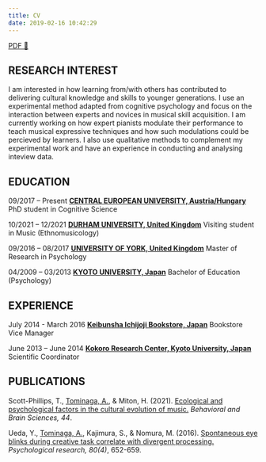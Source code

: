 ```yaml
---
title: CV
date: 2019-02-16 10:42:29
---
```


[PDF 🐒](https://github.com/atsukotominaga/cv/blob/main/CV.pdf)

## RESEARCH INTEREST
I am interested in how learning from/with others has contributed to delivering cultural knowledge and skills to younger generations. I use an experimental method adapted from cognitive psychology and focus on the interaction between experts and novices in musical skill acquisition. I am currently working on how expert pianists modulate their performance to teach musical expressive techniques and how such modulations could be percieved by learners. I also use qualitative methods to complement my experimental work and have an experience in conducting and analysing inteview data.

## EDUCATION
09/2017 – Present
[**CENTRAL EUROPEAN UNIVERSITY, Austria/Hungary**](https://www.ceu.edu/)
PhD student in Cognitive Science

10/2021 – 12/2021
[**DURHAM UNIVERSITY, United Kingdom**](https://www.durham.ac.uk/homepage/)
Visiting student in Music (Ethnomusicology)

09/2016 – 08/2017
[**UNIVERSITY OF YORK, United Kingdom**](https://www.york.ac.uk/)
Master of Research in Psychology

04/2009 – 03/2013
[**KYOTO UNIVERSITY, Japan**](https://www.kyoto-u.ac.jp/en/)
Bachelor of Education (Psychology)

## EXPERIENCE
July 2014 - March 2016
[**Keibunsha Ichijoji Bookstore, Japan**](https://www.keibunsha-books.com/)
Bookstore Vice Manager

June 2013 – June 2014
[**Kokoro Research Center, Kyoto University, Japan**](http://kokoro.kyoto-u.ac.jp/en2/)
Scientific Coordinator

## PUBLICATIONS
Scott-Phillips, T., <u>Tominaga, A.</u>, & Miton, H. (2021). [Ecological and psychological factors in the cultural evolution of music.](https://www.cambridge.org/core/journals/behavioral-and-brain-sciences/article/ecological-and-psychological-factors-in-the-cultural-evolution-of-music/63F95E8B81B9C5543D1189BD0649C894) *Behavioral and Brain Sciences, 44*.

Ueda, Y., <u>Tominaga, A.</u>, Kajimura, S., & Nomura, M. (2016). [Spontaneous eye blinks during creative task correlate with divergent processing.](https://doi.org/10.1007/s00426-015-0665-x) *Psychological research, 80(4)*, 652-659.